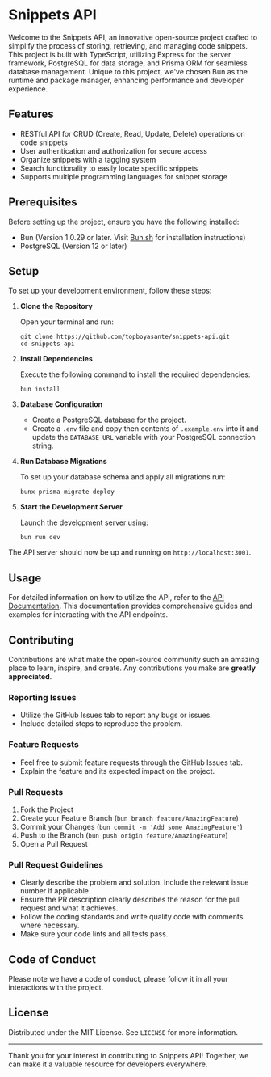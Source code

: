 # Snippets API

Welcome to the Snippets API, an innovative open-source project crafted to simplify the process of storing, retrieving, and managing code snippets. This project is built with TypeScript, utilizing Express for the server framework, PostgreSQL for data storage, and Prisma ORM for seamless database management. Unique to this project, we've chosen Bun as the runtime and package manager, enhancing performance and developer experience.

## Features

- RESTful API for CRUD (Create, Read, Update, Delete) operations on code snippets
- User authentication and authorization for secure access
- Organize snippets with a tagging system
- Search functionality to easily locate specific snippets
- Supports multiple programming languages for snippet storage

## Prerequisites

Before setting up the project, ensure you have the following installed:

- Bun (Version 1.0.29 or later. Visit [Bun.sh](https://bun.sh/) for installation instructions)
- PostgreSQL (Version 12 or later)

## Setup

To set up your development environment, follow these steps:

1. **Clone the Repository**

    Open your terminal and run:
    ```
    git clone https://github.com/topboyasante/snippets-api.git
    cd snippets-api
    ```

2. **Install Dependencies**

    Execute the following command to install the required dependencies:
    ```
    bun install
    ```

3. **Database Configuration**

    - Create a PostgreSQL database for the project.
    - Create a `.env` file and copy then contents of `.example.env` into it and update the `DATABASE_URL` variable with your PostgreSQL connection string.

4. **Run Database Migrations**

    To set up your database schema and apply all migrations run:
    ```
    bunx prisma migrate deploy
    ```

5. **Start the Development Server**

    Launch the development server using:
    ```
    bun run dev
    ```

The API server should now be up and running on `http://localhost:3001`.

## Usage

For detailed information on how to utilize the API, refer to the [API Documentation](#). This documentation provides comprehensive guides and examples for interacting with the API endpoints.

## Contributing

Contributions are what make the open-source community such an amazing place to learn, inspire, and create. Any contributions you make are **greatly appreciated**.

### Reporting Issues

- Utilize the GitHub Issues tab to report any bugs or issues.
- Include detailed steps to reproduce the problem.

### Feature Requests

- Feel free to submit feature requests through the GitHub Issues tab.
- Explain the feature and its expected impact on the project.

### Pull Requests

1. Fork the Project
2. Create your Feature Branch (`bun branch feature/AmazingFeature`)
3. Commit your Changes (`bun commit -m 'Add some AmazingFeature'`)
4. Push to the Branch (`bun push origin feature/AmazingFeature`)
5. Open a Pull Request

### Pull Request Guidelines

- Clearly describe the problem and solution. Include the relevant issue number if applicable.
- Ensure the PR description clearly describes the reason for the pull request and what it achieves.
- Follow the coding standards and write quality code with comments where necessary.
- Make sure your code lints and all tests pass.

## Code of Conduct

Please note we have a code of conduct, please follow it in all your interactions with the project.

## License

Distributed under the MIT License. See `LICENSE` for more information.

---

Thank you for your interest in contributing to Snippets API! Together, we can make it a valuable resource for developers everywhere.
